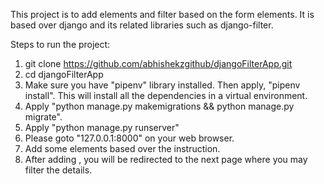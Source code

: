 This project is to add elements and filter based on the form elements. It is based over django and its related libraries such as django-filter.

Steps to run the project:
1. git clone https://github.com/abhishekzgithub/djangoFilterApp.git
2. cd djangoFilterApp
3. Make sure you have "pipenv" library installed. Then apply, "pipenv install". This will install all the dependencies in a virtual environment.
4. Apply "python manage.py makemigrations && python manage.py migrate".
5. Apply "python manage.py runserver"
6. Please goto "127.0.0.1:8000" on your web browser.
7. Add some elements based over the instruction.
8. After adding , you will be redirected to the next page where you may filter the details.